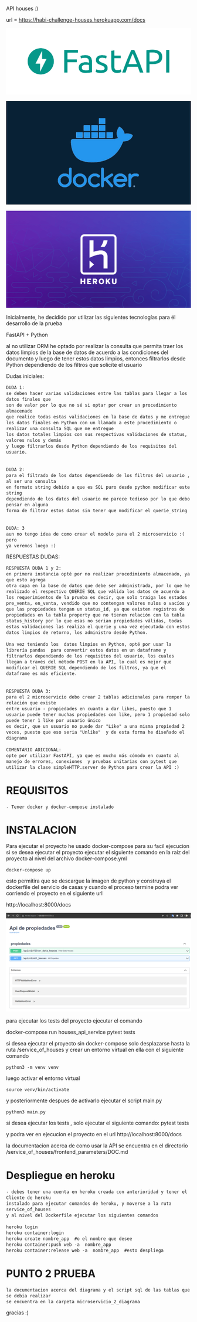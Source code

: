 

API houses :)

url =  https://habi-challenge-houses.herokuapp.com/docs

![alt text](https://github.com/sebas1017/habi_challenge/blob/main/demo_image/fastapi.png?raw=true)


![alt text](https://github.com/sebas1017/habi_challenge/blob/main/demo_image/docker.jpeg?raw=true)

![alt text](https://github.com/sebas1017/habi_challenge/blob/main/demo_image/heroku.png?raw=true)




Inicialmente, he decidido por utilizar las siguientes tecnologías para él
desarrollo de la prueba




FastAPI + Python

al no utilizar ORM he optado por realizar la consulta que permita
traer los datos limpios de la base de datos de acuerdo a las condiciones del documento
y luego de tener estos datos limpios, entonces filtrarlos desde Python dependiendo
de los filtros que solicite el usuario


Dudas iniciales:

    DUDA 1:
    se deben hacer varias validaciones entre las tablas para llegar a los datos finales que 
    son de valor por lo que no sé si optar por crear un procedimiento almacenado
    que realice todas estas validaciones en la base de datos y me entregue los datos finales en Python con un llamado a este procedimiento o realizar una consulta SQL que me entregue
    los datos totales limpios con sus respectivas validaciones de status, valores nulos y demás
    y luego filtrarlos desde Python dependiendo de los requisitos del usuario.


    DUDA 2:
    para el filtrado de los datos dependiendo de los filtros del usuario , al ser una consulta
    en formato string debido a que es SQL puro desde python modificar este string
    dependiendo de los datos del usuario me parece tedioso por lo que debo pensar en alguna
    forma de filtrar estos datos sin tener que modificar el querie_string


    DUDA: 3
    aun no tengo idea de como crear el modelo para el 2 microservicio :( pero
    ya veremos luego :)


RESPUESTAS DUDAS:


    RESPUESTA DUDA 1 y 2:
    en primera instancia opté por no realizar procedimiento almacenado, ya que esto agrega
    otra capa en la base de datos que debe ser administrada, por lo que he realizado el respectivo QUERIE SQL que válida los datos de acuerdo a los requerimientos de la prueba es decir, que solo traiga los estados pre_venta, en_venta, vendido que no contengan valores nulos o vacíos y que las propiedades tengan un status_id, ya que existen registros de propiedades en la tabla property que no tienen relación con la tabla status_history por lo que esas no serian propiedades válidas, todas estas validaciones las realiza el querie y una vez ejecutada con estos datos limpios de retorno, los administro desde Python.
    
    Una vez teniendo los  datos limpios en Python, opté por usar la librería pandas  para convertir estos datos en un dataframe y filtrarlos dependiendo de los requisitos del usuario, los cuales llegan a través del método POST en la API, lo cual es mejor que 
    modificar el QUERIE SQL dependiendo de los filtros, ya que el dataframe es más eficiente.


    RESPUESTA DUDA 3:
    para el 2 microservicio debo crear 2 tablas adicionales para romper la relación que existe
    entre usuario - propiedades en cuanto a dar likes, puesto que 1 usuario puede tener muchas propiedades con like, pero 1 propiedad solo puede tener 1 like por usuario único
    es decir, que un usuario no puede dar "Like" a una misma propiedad 2 veces, puesto que eso seria "Unlike"  y de esta forma he diseñado el diagrama

    COMENTARIO ADICIONAL:
    opte por utilizar FastAPI, ya que es mucho más cómodo en cuanto al manejo de errores, conexiones  y pruebas unitarias con pytest que utilizar la clase simpleHTTP.server de Python para crear la API :)




# REQUISITOS
    - Tener docker y docker-compose instalado

# INSTALACION

Para ejecutar el proyecto he usado docker-compose para su facil ejecucion
si se desea ejecutar el proyecto ejecutar el siguiente comando en la raiz del proyecto
al nivel del archivo docker-compose.yml

    docker-compose up




esto permitira que se descargue la imagen de python y construya el dockerfile del servicio
de casas y cuando el proceso termine podra ver corriendo el proyecto en el siguiente url

http://localhost:8000/docs


![alt text](https://github.com/sebas1017/habi_challenge/blob/main/demo_image/api_run.png?raw=true)


para ejecutar los tests del proyecto ejecutar el comando
   
   docker-compose run houses_api_service pytest tests

si desea ejecutar el proyecto sin docker-compose solo desplazarse hasta la ruta
/service_of_houses   y crear un entorno virtual en ella con el siguiente comando

    python3 -m venv venv  

luego activar el entorno virtual

    source venv/bin/activate

y posteriormente despues de activarlo ejecutar el script main.py

    python3 main.py

si desea ejecutar los tests , solo ejecutar el siguiente comando:
    pytest tests

y podra ver en ejecucion el proyecto en el url http://localhost:8000/docs


la documentacion acerca de como usar la API se encuentra en el directorio
/service_of_houses/frontend_parameters/DOC.md


# Despliegue en heroku
    - debes tener una cuenta en heroku creada con anterioridad y tener el Cliente de heroku
    instalado para ejecutar comandos de heroku, y moverse a la ruta service_of_houses
    y al nivel del Dockerfile ejecutar los siguientes comandos

    heroku login
    heroku container:login
    heroku create nombre_app  #o el nombre que desee
    heroku container:push web -a  nombre_app
    heroku container:release web -a  nombre_app  #esto despliega


# PUNTO 2 PRUEBA
    la documentacion acerca del diagrama y el script sql de las tablas que se debia realizar
    se encuentra en la carpeta microservicio_2_diagrama


gracias :)

